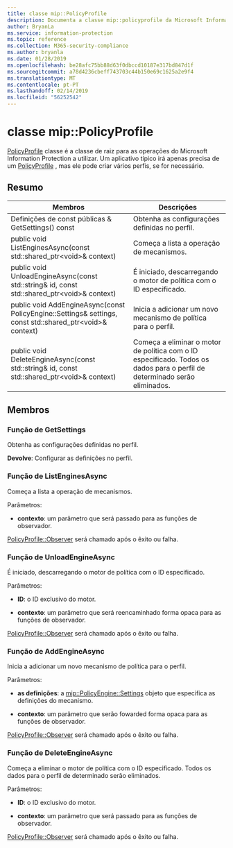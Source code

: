 ```yaml
---
title: classe mip::PolicyProfile
description: Documenta a classe mip::policyprofile da Microsoft Information Protection (MIP) SDK.
author: BryanLa
ms.service: information-protection
ms.topic: reference
ms.collection: M365-security-compliance
ms.author: bryanla
ms.date: 01/28/2019
ms.openlocfilehash: be28afc75bb88d63f0dbccd10187e317bd847d1f
ms.sourcegitcommit: a78d4236cbeff743703c44b150e69c1625a2e9f4
ms.translationtype: MT
ms.contentlocale: pt-PT
ms.lasthandoff: 02/14/2019
ms.locfileid: "56252542"
---
```

# <a name="class-mippolicyprofile"></a>classe mip::PolicyProfile 
[PolicyProfile](class_mip_policyprofile.md) classe é a classe de raiz para as operações do Microsoft Information Protection a utilizar. Um aplicativo típico irá apenas precisa de um [PolicyProfile](class_mip_policyprofile.md) , mas ele pode criar vários perfis, se for necessário.
  
## <a name="summary"></a>Resumo
 Membros                        | Descrições                                
--------------------------------|---------------------------------------------
Definições de const públicas & GetSettings() const  |  Obtenha as configurações definidas no perfil.
public void ListEnginesAsync(const std::shared_ptr\<void\>& context)  |  Começa a lista a operação de mecanismos.
public void UnloadEngineAsync(const std::string& id, const std::shared_ptr\<void\>& context)  |  É iniciado, descarregando o motor de política com o ID especificado.
public void AddEngineAsync(const PolicyEngine::Settings& settings, const std::shared_ptr\<void\>& context)  |  Inicia a adicionar um novo mecanismo de política para o perfil.
public void DeleteEngineAsync(const std::string& id, const std::shared_ptr\<void\>& context)  |  Começa a eliminar o motor de política com o ID especificado. Todos os dados para o perfil de determinado serão eliminados.
  
## <a name="members"></a>Membros
  
### <a name="getsettings-function"></a>Função de GetSettings
Obtenha as configurações definidas no perfil.

  
**Devolve**: Configurar as definições no perfil.
  
### <a name="listenginesasync-function"></a>Função de ListEnginesAsync
Começa a lista a operação de mecanismos.

Parâmetros:  
* **contexto**: um parâmetro que será passado para as funções de observador. 


[PolicyProfile::Observer](class_mip_policyprofile_observer.md) será chamado após o êxito ou falha.
  
### <a name="unloadengineasync-function"></a>Função de UnloadEngineAsync
É iniciado, descarregando o motor de política com o ID especificado.

Parâmetros:  
* **ID**: o ID exclusivo do motor. 


* **contexto**: um parâmetro que será reencaminhado forma opaca para as funções de observador. 


[PolicyProfile::Observer](class_mip_policyprofile_observer.md) será chamado após o êxito ou falha.
  
### <a name="addengineasync-function"></a>Função de AddEngineAsync
Inicia a adicionar um novo mecanismo de política para o perfil.

Parâmetros:  
* **as definições**: a [mip::PolicyEngine::Settings](class_mip_policyengine_settings.md) objeto que especifica as definições do mecanismo. 


* **contexto**: um parâmetro que serão fowarded forma opaca para as funções de observador. 


[PolicyProfile::Observer](class_mip_policyprofile_observer.md) será chamado após o êxito ou falha.
  
### <a name="deleteengineasync-function"></a>Função de DeleteEngineAsync
Começa a eliminar o motor de política com o ID especificado. Todos os dados para o perfil de determinado serão eliminados.

Parâmetros:  
* **ID**: o ID exclusivo do motor. 


* **contexto**: um parâmetro que será passado para as funções de observador. 


[PolicyProfile::Observer](class_mip_policyprofile_observer.md) será chamado após o êxito ou falha.
